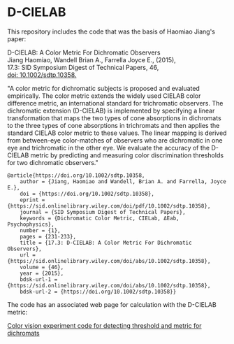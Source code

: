 D-CIELAB
=====================

This repository includes the code that was the basis of Haomiao Jiang's paper:


D-CIELAB: A Color Metric For Dichromatic Observers <br> Jiang Haomiao, Wandell Brian A., Farrella Joyce E., (2015), <br> 17.3:  SID Symposium Digest of Technical Papers, 46, <br> [doi: 10.1002/sdtp.10358.](https://sid.onlinelibrary.wiley.com/action/showCitFormats?doi=10.1002%2Fsdtp.10358&mobileUi=0)

"A color metric for dichromatic subjects is proposed and evaluated empirically. The color metric extends the widely used CIELAB color difference metric, an international standard for trichromatic observers. The dichromatic extension (D-CIELAB) is implemented by specifying a linear transformation that maps the two types of cone absorptions in dichromats to the three types of cone absorptions in trichromats and then applies the standard CIELAB color metric to these values. The linear mapping is derived from between-eye color-matches of observers who are dichromatic in one eye and trichromatic in the other eye. We evaluate the accuracy of the D-CIELAB metric by predicting and measuring color discrimination thresholds for two dichromatic observers."

```
@article{https://doi.org/10.1002/sdtp.10358,	
	author = {Jiang, Haomiao and Wandell, Brian A. and Farrella, Joyce E.},
	doi = {https://doi.org/10.1002/sdtp.10358},
	eprint = {https://sid.onlinelibrary.wiley.com/doi/pdf/10.1002/sdtp.10358},
	journal = {SID Symposium Digest of Technical Papers},
	keywords = {Dichromatic Color Metric, CIELab, ΔEab, Psychophysics},
	number = {1},
	pages = {231-233},
	title = {17.3: D-CIELAB: A Color Metric For Dichromatic Observers},
	url = {https://sid.onlinelibrary.wiley.com/doi/abs/10.1002/sdtp.10358},
	volume = {46},
	year = {2015},
	bdsk-url-1 = {https://sid.onlinelibrary.wiley.com/doi/abs/10.1002/sdtp.10358},
	bdsk-url-2 = {https://doi.org/10.1002/sdtp.10358}}
```

The code has an associated web page for calculation with the D-CIELAB metric:

[Color vision experiment code for detecting threshold and metric for dichromats
](http://hjiang36.github.io/D-CIELAB/dCIELAB.html)

